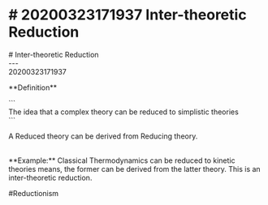# \# 20200323171937 Inter-theoretic Reduction

\# Inter-theoretic Reduction\
\-\--\
20200323171937

\*\*Definition\*\*

\`\`\`\
The idea that a complex theory can be reduced to simplistic theories\
\`\`\`

A Reduced theory can be derived from Reducing theory.

\
\*\*Example:\*\* Classical Thermodynamics can be reduced to kinetic theories means, the former can be derived from the latter theory. This is an inter-theoretic reduction.

\#Reductionism
